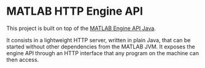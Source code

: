 # MATLAB HTTP Engine API

This project is built on top of the [MATLAB Engine API Java](https://www.mathworks.com/help/matlab/matlab_external/java-api-summary.html).

It consists in a lightweight HTTP server, written in plain Java, that can be started without other dependencies from the MATLAB JVM. It exposes the engine API through an HTTP interface that any program on the machine can then access.